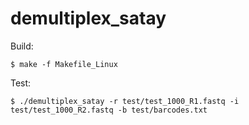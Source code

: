 # demultiplex_satay

Build:
```
$ make -f Makefile_Linux
```

Test:
```
$ ./demultiplex_satay -r test/test_1000_R1.fastq -i test/test_1000_R2.fastq -b test/barcodes.txt
```
